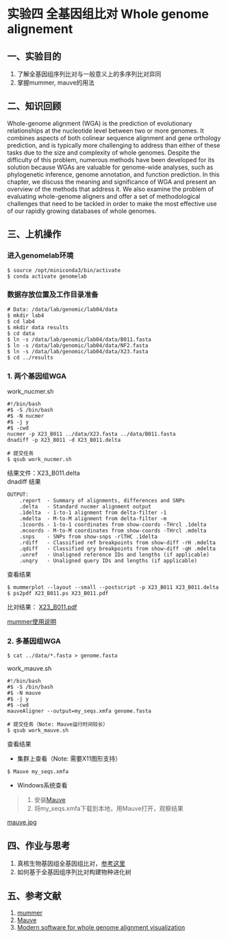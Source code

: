 
# 实验四 全基因组比对 Whole genome alignement  
## 一、实验目的  
1. 了解全基因组序列比对与一般意义上的多序列比对异同  
2. 掌握mummer, mauve的用法

## 二、知识回顾  
Whole-genome alignment (WGA) is the prediction of evolutionary relationships at the nucleotide level between two or more genomes. It combines aspects of both colinear sequence alignment and gene orthology prediction, and is typically more challenging to address than either of these tasks due to the size and complexity of whole genomes. Despite the difficulty of this problem, numerous methods have been developed for its solution because WGAs are valuable for genome-wide analyses, such as phylogenetic inference, genome annotation, and function prediction. In this chapter, we discuss the meaning and significance of WGA and present an overview of the methods that address it. We also examine the problem of evaluating whole-genome aligners and offer a set of methodological challenges that need to be tackled in order to make the most effective use of our rapidly growing databases of whole genomes.  

## 三、上机操作  
### 进入genomelab环境
```
$ source /opt/miniconda3/bin/activate
$ conda activate genomelab
```

### 数据存放位置及工作目录准备  
```
# Data: /data/lab/genomic/lab04/data
$ mkdir lab4
$ cd lab4
$ mkdir data results
$ cd data
$ ln -s /data/lab/genomic/lab04/data/B011.fasta
$ ln -s /data/lab/genomic/lab04/data/NF2.fasta
$ ln -s /data/lab/genomic/lab04/data/X23.fasta
$ cd ../results
```

### 1. 两个基因组WGA
work_nucmer.sh
```
#!/bin/bash
#$ -S /bin/bash
#$ -N nucmer
#$ -j y
#$ -cwd
nucmer -p X23_B011 ../data/X23.fasta ../data/B011.fasta
dnadiff -p X23_B011 -d X23_B011.delta
```

```
# 提交任务
$ qsub work_nucmer.sh
```

结果文件：X23_B011.delta  
dnadiff 结果
```
OUTPUT:
    .report  - Summary of alignments, differences and SNPs
    .delta   - Standard nucmer alignment output
    .1delta  - 1-to-1 alignment from delta-filter -1
    .mdelta  - M-to-M alignment from delta-filter -m
    .1coords - 1-to-1 coordinates from show-coords -THrcl .1delta
    .mcoords - M-to-M coordinates from show-coords -THrcl .mdelta
    .snps    - SNPs from show-snps -rlTHC .1delta
    .rdiff   - Classified ref breakpoints from show-diff -rH .mdelta
    .qdiff   - Classified qry breakpoints from show-diff -qH .mdelta
    .unref   - Unaligned reference IDs and lengths (if applicable)
    .unqry   - Unaligned query IDs and lengths (if applicable)
```

查看结果  
```
$ mummerplot --layout --small --postscript -p X23_B011 X23_B011.delta
$ ps2pdf X23_B011.ps X23_B011.pdf
```

比对结果：
[X23_B011.pdf](https://github.com/ZhijunBioinf/GenomicLab/blob/dzj/X23_B011.pdf)

[mummer使用说明](http://mummer.sourceforge.net/manual/)

### 2. 多基因组WGA

```
$ cat ../data/*.fasta > genome.fasta
```

work_mauve.sh  
```
#!/bin/bash
#$ -S /bin/bash
#$ -N mauve
#$ -j y
#$ -cwd
mauveAligner --output=my_seqs.xmfa genome.fasta 
```

```
# 提交任务（Note: Mauve运行时间较长）
$ qsub work_mauve.sh
```

查看结果
* 集群上查看（Note: 需要X11图形支持）
```
$ Mauve my_seqs.xmfa
```

* Windows系统查看
> 1. 安装[Mauve](http://darlinglab.org/mauve/download.htmla)
> 2. 将my_seqs.xmfa下载到本地，用Mauve打开，观察结果

[mauve.jpg](https://github.com/ZhijunBioinf/GenomicLab/blob/dzj/mauve.jpg)

## 四、作业与思考  
1. 真核生物基因组全基因组比对，[参考这里](http://genomewiki.ucsc.edu/index.php/Whole_genome_alignment_howto)  
2. 如何基于全基因组序列比对构建物种进化树

## 五、参考文献  
1. [mummer](https://github.com/mummer4/mummer)  
2. [Mauve](http://darlinglab.org/mauve/mauve.html)  
3. [Modern software for whole genome alignment visualization](https://www.biostars.org/p/302859/)  
